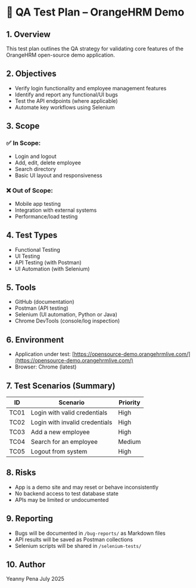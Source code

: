 # 🧪 QA Test Plan – OrangeHRM Demo

## 1. Overview
This test plan outlines the QA strategy for validating core features of the OrangeHRM open-source demo application.

## 2. Objectives
- Verify login functionality and employee management features
- Identify and report any functional/UI bugs
- Test the API endpoints (where applicable)
- Automate key workflows using Selenium

## 3. Scope

### ✅ In Scope:
- Login and logout
- Add, edit, delete employee
- Search directory
- Basic UI layout and responsiveness

### ❌ Out of Scope:
- Mobile app testing
- Integration with external systems
- Performance/load testing

## 4. Test Types
- Functional Testing
- UI Testing
- API Testing (with Postman)
- UI Automation (with Selenium)

## 5. Tools
- GitHub (documentation)
- Postman (API testing)
- Selenium (UI automation, Python or Java)
- Chrome DevTools (console/log inspection)

## 6. Environment
- Application under test: [https://opensource-demo.orangehrmlive.com/](https://opensource-demo.orangehrmlive.com/)
- Browser: Chrome (latest)

## 7. Test Scenarios (Summary)
| ID  | Scenario                         | Priority |
|-----|----------------------------------|----------|
| TC01| Login with valid credentials     | High     |
| TC02| Login with invalid credentials   | High     |
| TC03| Add a new employee               | High     |
| TC04| Search for an employee           | Medium   |
| TC05| Logout from system               | High     |

## 8. Risks
- App is a demo site and may reset or behave inconsistently
- No backend access to test database state
- APIs may be limited or undocumented

## 9. Reporting
- Bugs will be documented in `/bug-reports/` as Markdown files
- API results will be saved as Postman collections
- Selenium scripts will be shared in `/selenium-tests/`

## 10. Author
Yeanny Pena
July 2025
